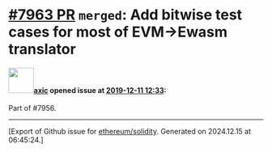 # [\#7963 PR](https://github.com/ethereum/solidity/pull/7963) `merged`: Add bitwise test cases for most of EVM->Ewasm translator

#### <img src="https://avatars.githubusercontent.com/u/20340?v=4" width="50">[axic](https://github.com/axic) opened issue at [2019-12-11 12:33](https://github.com/ethereum/solidity/pull/7963):

Part of #7956.




-------------------------------------------------------------------------------



[Export of Github issue for [ethereum/solidity](https://github.com/ethereum/solidity). Generated on 2024.12.15 at 06:45:24.]
